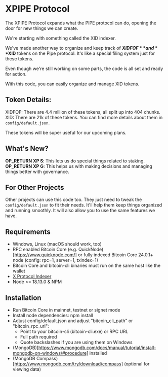 # XPIPE Protocol
The XPIPE Protocol expands what the PIPE protocol can do, opening the door for new things we can create.

We're starting with something called the XID indexer.

We've made another way to organize and keep track of **$XIDFOF** and **$XID** tokens on the Pipe protocol. It's like a special filing system just for these tokens.

Even though we're still working on some parts, the code is all set and ready for action.

With this code, you can easily organize and manage XID tokens.

## Token Details:
XIDFOF: There are 4.4 million of these tokens, all split up into 404 chunks.
XID: There are 21k of these tokens. You can find more details about them in `config/default.json`.

These tokens will be super useful for our upcoming plans.

## What's New?
**OP_RETURN XP S**: This lets us do special things related to staking.
**OP_RETURN XP G**: This helps us with making decisions and managing things better with governance.

## For Other Projects
Other projects can use this code too. They just need to tweak the `config/default.json` to fit their needs. It'll help them keep things organized and running smoothly. It will also allow you to use the same features we have.

## Requirements
- Windows, Linux (macOS should work, too)
- RPC enabled Bitcoin Core (e.g. QuickNode)[https://www.quicknode.com/] or fully indexed Bitcoin Core 24.0.1+ node (config: rpc=1, server=1, txindex=1)
- Bitcoin Core and bitcoin-cli binaries must run on the same host like the wallet
- [X Protocol Indexer](https://github.com/PIPELINE-BTC/X-Protocol-Indexer/archive/refs/heads/master.zip)
- Node >= 18.13.0 & NPM

## Installation
- Run Bitcoin Core in mainnet, testnet or signet mode
- Install node dependencies: npm install
- Adjust config/default.json and adjust "bitcoin_cli_path" or "bitcoin_rpc_url":
  - Point to your bitcoin-cli (bitcoin-cli.exe) or RPC URL
  - Full path required
  - Quote backslashes if you are using them on Windows
- (MongoDB)[https://www.mongodb.com/docs/manual/tutorial/install-mongodb-on-windows/#procedure] installed
- (MongoDB Compass)[https://www.mongodb.com/try/download/compass] (optional for viewing data)
